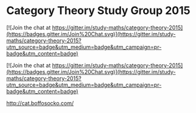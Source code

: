 Category Theory Study Group 2015
================================

[![Join the chat at https://gitter.im/study-maths/category-theory-2015](https://badges.gitter.im/Join%20Chat.svg)](https://gitter.im/study-maths/category-theory-2015?utm_source=badge&utm_medium=badge&utm_campaign=pr-badge&utm_content=badge)

[![Join the chat at https://gitter.im/study-maths/category-theory-2015](https://badges.gitter.im/Join%20Chat.svg)](https://gitter.im/study-maths/category-theory-2015?utm_source=badge&utm_medium=badge&utm_campaign=pr-badge&utm_content=badge)

<http://cat.boffosocko.com/>
